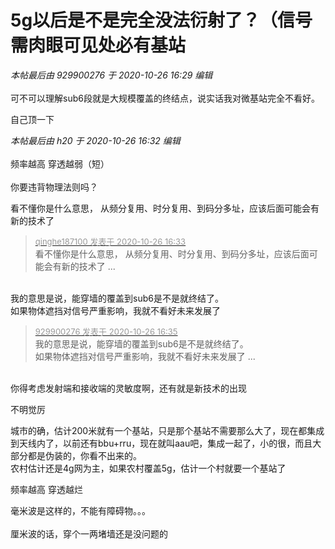 # 5g以后是不是完全没法衍射了？（信号需肉眼可见处必有基站


<i class="pstatus"> 本帖最后由 929900276 于 2020-10-26 16:29 编辑 </i><br />
<br />
可不可以理解sub6段就是大规模覆盖的终结点，说实话我对微基站完全不看好。

自己顶一下

<i class="pstatus"> 本帖最后由 h20 于 2020-10-26 16:32 编辑 </i><br />
<br />
频率越高 穿透越弱（短）<br />
<br />
你要违背物理法则吗？

看不懂你是什么意思， 从频分复用、时分复用、到码分多址，应该后面可能会有新的技术了<img src="static/image/smiley/default/sweat.gif" smilieid="10" border="0" alt="" />

<div class="quote"><blockquote><font size="2"><a href="https://www.hostloc.com/forum.php?mod=redirect&amp;goto=findpost&amp;pid=9354725&amp;ptid=758636" target="_blank"><font color="#999999">qinghe187100 发表于 2020-10-26 16:33</font></a></font><br />
看不懂你是什么意思， 从频分复用、时分复用、到码分多址，应该后面可能会有新的技术了 ...</blockquote></div><br />
我的意思是说，能穿墙的覆盖到sub6是不是就终结了。<br />
如果物体遮挡对信号严重影响，我就不看好未来发展了

<div class="quote"><blockquote><font size="2"><a href="https://www.hostloc.com/forum.php?mod=redirect&amp;goto=findpost&amp;pid=9354739&amp;ptid=758636" target="_blank"><font color="#999999">929900276 发表于 2020-10-26 16:35</font></a></font><br />
我的意思是说，能穿墙的覆盖到sub6是不是就终结了。<br />
如果物体遮挡对信号严重影响，我就不看好未来发展了 ...</blockquote></div><br />
你得考虑发射端和接收端的灵敏度啊，还有就是新技术的出现

不明觉厉

城市的确，估计200米就有一个基站，只是那个基站不需要那么大了，现在都集成到天线内了，以前还有bbu+rru，现在就叫aau吧，集成一起了，小的很，而且大部分都是伪装的，你看不出来的。<br />
农村估计还是4g网为主，如果农村覆盖5g，估计一个村就要一个基站了

频率越高 穿透越烂

毫米波是这样的，不能有障碍物。。。<br />
<br />
厘米波的话，穿个一两堵墙还是没问题的
